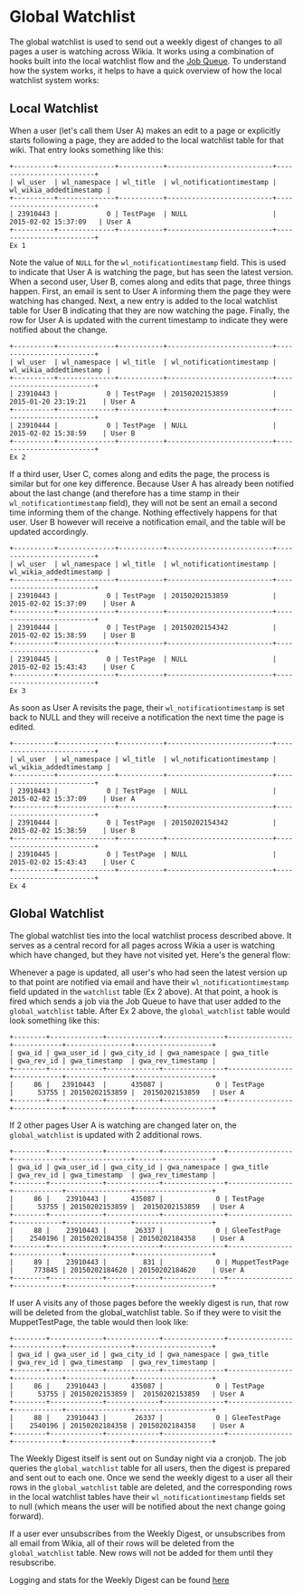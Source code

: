 # Global Watchlist

The global watchlist is used to send out a weekly digest of changes to all pages a user is watching across Wikia. It
works using a combination of hooks built into the local watchlist flow and the [Job Queue](https://one.wikia-inc.com/wiki/Engineering/Job_Queue).
To understand how the system works, it helps to have a quick overview of how the local watchlist system works:

## Local Watchlist
When a user (let's call them User A) makes an edit to a page or explicitly starts following a page, they are added to the local
watchlist table for that wiki. That entry looks something like this:

	+----------+--------------+-----------+--------------------------+-------------------------+
	| wl_user  | wl_namespace | wl_title  | wl_notificationtimestamp | wl_wikia_addedtimestamp |
	+----------+--------------+-----------+--------------------------+-------------------------+
	| 23910443 |            0 | TestPage  | NULL                     |   2015-02-02 15:37:09   | User A
	+----------+--------------+-----------+--------------------------+-------------------------+
	Ex 1

Note the value of `NULL` for the `wl_notificationtimestamp` field. This is used to indicate that User A is watching the
page, but has seen the latest version. When a second user, User B, comes along and edits that page, three things
happen. First, an email is sent to User A informing them the page they were watching has changed. Next, a new entry
is added to the local watchlist table for User B indicating that they are now watching the page. Finally, the row for
User A is updated with the current timestamp to indicate they were notified about the change.

	+----------+--------------+-----------+--------------------------+-------------------------+
	| wl_user  | wl_namespace | wl_title  | wl_notificationtimestamp | wl_wikia_addedtimestamp |
	+----------+--------------+-----------+--------------------------+-------------------------+
	| 23910443 |            0 | TestPage  | 20150202153859           |  2015-01-20 23:19:21    | User A
	+----------+--------------+-----------+--------------------------+-------------------------+
	| 23910444 |            0 | TestPage  | NULL                     |  2015-02-02 15:38:59    | User B
	+----------+--------------+-----------+--------------------------+-------------------------+
	Ex 2

If a third user, User C, comes along and edits the page, the process is similar but for one key difference. Because
User A has already been notified about the last change (and therefore has a time stamp in their `wl_notificationtimestamp`
field), they will not be sent an email a second time informing them of the change. Nothing effectively happens for that user.
User B however will receive a notification email, and the table will be updated accordingly.

	+----------+--------------+-----------+--------------------------+-------------------------+
	| wl_user  | wl_namespace | wl_title  | wl_notificationtimestamp | wl_wikia_addedtimestamp |
	+----------+--------------+-----------+--------------------------+-------------------------+
	| 23910443 |            0 | TestPage  | 20150202153859           |  2015-02-02 15:37:09    | User A
	+----------+--------------+-----------+--------------------------+-------------------------+
	| 23910444 |            0 | TestPage  | 20150202154342           |  2015-02-02 15:38:59    | User B
	+----------+--------------+-----------+--------------------------+-------------------------+
	| 23910445 |            0 | TestPage  | NULL                     |  2015-02-02 15:43:43    | User C
	+----------+--------------+-----------+--------------------------+-------------------------+
	Ex 3

As soon as User A revisits the page, their `wl_notificationtimestamp` is set back to NULL and they will receive a
notification the next time the page is edited.

	+----------+--------------+-----------+--------------------------+-------------------------+
	| wl_user  | wl_namespace | wl_title  | wl_notificationtimestamp | wl_wikia_addedtimestamp |
	+----------+--------------+-----------+--------------------------+-------------------------+
	| 23910443 |            0 | TestPage  | NULL                     |  2015-02-02 15:37:09    | User A
	+----------+--------------+-----------+--------------------------+-------------------------+
	| 23910444 |            0 | TestPage  | 20150202154342           |  2015-02-02 15:38:59    | User B
	+----------+--------------+-----------+--------------------------+-------------------------+
	| 23910445 |            0 | TestPage  | NULL                     |  2015-02-02 15:43:43    | User C
	+----------+--------------+-----------+--------------------------+-------------------------+
	Ex 4

## Global Watchlist
The global watchlist ties into the local watchlist process described above. It serves as a central record for all pages
across Wikia a user is watching which have changed, but they have not visited yet. Here's the general flow:

Whenever a page is updated, all user's who had seen the latest version up to that point are notified via email and have
their `wl_notificationtimestamp` field updated in the `watchlist` table (Ex 2 above). At that point, a hook is fired
which sends a job via the Job Queue to have that user added to the `global_watchlist` table. After Ex 2 above, the
`global_watchlist` table would look something like this:

	+--------+-------------+-------------+---------------+----------------+------------+----------------+-------------------+
	| gwa_id | gwa_user_id | gwa_city_id | gwa_namespace | gwa_title      | gwa_rev_id | gwa_timestamp  | gwa_rev_timestamp |
	+--------+-------------+-------------+---------------+----------------+------------+----------------+-------------------+
	|     86 |   23910443  |      435087 |             0 | TestPage       |      53755 | 20150202153859 |  20150202153859   | User A
	+--------+-------------+-------------+---------------+----------------+------------+----------------+-------------------+

If 2 other pages User A is watching are changed later on, the `global_watchlist` is updated with 2 additional rows.

	+--------+-------------+-------------+---------------+----------------+------------+----------------+-------------------+
	| gwa_id | gwa_user_id | gwa_city_id | gwa_namespace | gwa_title      | gwa_rev_id | gwa_timestamp  | gwa_rev_timestamp |
	+--------+-------------+-------------+---------------+----------------+------------+----------------+-------------------+
	|     86 |    23910443 |      435087 |             0 | TestPage       |      53755 | 20150202153859 |  20150202153859   | User A
	+--------+-------------+-------------+---------------+----------------+------------+----------------+-------------------+
	|     88 |    23910443 |       26337 |             0 | GleeTestPage   |    2540196 | 20150202184358 | 20150202184358    | User A
	+--------+-------------+-------------+---------------+----------------+------------+----------------+-------------------+
	|     89 |    23910443 |         831 |             0 | MuppetTestPage |     773845 | 20150202184620 | 20150202184620    | User A
	+--------+-------------+-------------+---------------+----------------+------------+----------------+-------------------+

If user A visits any of those pages before the weekly digest is run, that row will be deleted from the global_watchlist table.
So if they were to visit the MuppetTestPage, the table would then look like:

	+--------+-------------+-------------+---------------+----------------+------------+----------------+-------------------+
	| gwa_id | gwa_user_id | gwa_city_id | gwa_namespace | gwa_title      | gwa_rev_id | gwa_timestamp  | gwa_rev_timestamp |
	+--------+-------------+-------------+---------------+----------------+------------+----------------+-------------------+
	|     86 |    23910443 |      435087 |             0 | TestPage       |      53755 | 20150202153859 |  20150202153859   | User A
	+--------+-------------+-------------+---------------+----------------+------------+----------------+-------------------+
	|     88 |    23910443 |       26337 |             0 | GleeTestPage   |    2540196 | 20150202184358 | 20150202184358    | User A
	+--------+-------------+-------------+---------------+----------------+------------+----------------+-------------------+

The Weekly Digest itself is sent out on Sunday night via a cronjob. The job queries the `global_watchlist` table for all
users, then the digest is prepared and sent out to each one. Once we send the weekly digest to a user all their rows in
the `global_watchlist` table are deleted, and the corresponding rows in the local watchlist tables have their `wl_notificationtimestamp`
fields set to null (which means the user will be notified about the next change going forward).

If a user ever unsubscribes from the Weekly Digest, or unsubscribes from all email from Wikia, all of their rows will be
deleted from the `global_watchlist` table. New rows will not be added for them until they resubscribe.

Logging and stats for the Weekly Digest can be found [here](https://kibana.wikia-inc.com/index.html#/dashboard/elasticsearch/Weekly%20Digest)